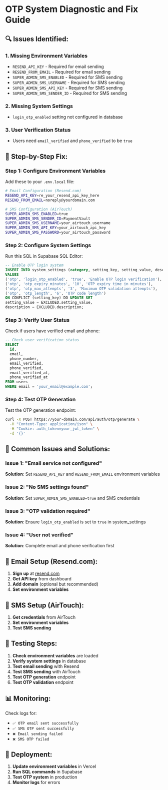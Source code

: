 # OTP System Diagnostic and Fix Guide

## 🔍 **Issues Identified:**

### **1. Missing Environment Variables**
- `RESEND_API_KEY` - Required for email sending
- `RESEND_FROM_EMAIL` - Required for email sending  
- `SUPER_ADMIN_SMS_ENABLED` - Required for SMS sending
- `SUPER_ADMIN_SMS_USERNAME` - Required for SMS sending
- `SUPER_ADMIN_SMS_API_KEY` - Required for SMS sending
- `SUPER_ADMIN_SMS_SENDER_ID` - Required for SMS sending

### **2. Missing System Settings**
- `login_otp_enabled` setting not configured in database

### **3. User Verification Status**
- Users need `email_verified` and `phone_verified` to be `true`

## 🔧 **Step-by-Step Fix:**

### **Step 1: Configure Environment Variables**

Add these to your `.env.local` file:

```bash
# Email Configuration (Resend.com)
RESEND_API_KEY=re_your_resend_api_key_here
RESEND_FROM_EMAIL=noreply@yourdomain.com

# SMS Configuration (AirTouch)
SUPER_ADMIN_SMS_ENABLED=true
SUPER_ADMIN_SMS_SENDER_ID=PaymentVault
SUPER_ADMIN_SMS_USERNAME=your_airtouch_username
SUPER_ADMIN_SMS_API_KEY=your_airtouch_api_key
SUPER_ADMIN_SMS_PASSWORD=your_airtouch_password
```

### **Step 2: Configure System Settings**

Run this SQL in Supabase SQL Editor:

```sql
-- Enable OTP login system
INSERT INTO system_settings (category, setting_key, setting_value, description) 
VALUES 
('otp', 'login_otp_enabled', 'true', 'Enable OTP login verification'),
('otp', 'otp_expiry_minutes', '10', 'OTP expiry time in minutes'),
('otp', 'otp_max_attempts', '3', 'Maximum OTP validation attempts'),
('otp', 'otp_length', '6', 'OTP code length')
ON CONFLICT (setting_key) DO UPDATE SET 
setting_value = EXCLUDED.setting_value,
description = EXCLUDED.description;
```

### **Step 3: Verify User Status**

Check if users have verified email and phone:

```sql
-- Check user verification status
SELECT 
  id,
  email,
  phone_number,
  email_verified,
  phone_verified,
  email_verified_at,
  phone_verified_at
FROM users 
WHERE email = 'your_email@example.com';
```

### **Step 4: Test OTP Generation**

Test the OTP generation endpoint:

```bash
curl -X POST https://your-domain.com/api/auth/otp/generate \
  -H "Content-Type: application/json" \
  -H "Cookie: auth_token=your_jwt_token" \
  -d '{}'
```

## 🚨 **Common Issues and Solutions:**

### **Issue 1: "Email service not configured"**
**Solution**: Set `RESEND_API_KEY` and `RESEND_FROM_EMAIL` environment variables

### **Issue 2: "No SMS settings found"**
**Solution**: Set `SUPER_ADMIN_SMS_ENABLED=true` and SMS credentials

### **Issue 3: "OTP validation required"**
**Solution**: Ensure `login_otp_enabled` is set to `true` in system_settings

### **Issue 4: "User not verified"**
**Solution**: Complete email and phone verification first

## 📧 **Email Setup (Resend.com):**

1. **Sign up** at [resend.com](https://resend.com)
2. **Get API key** from dashboard
3. **Add domain** (optional but recommended)
4. **Set environment variables**

## 📱 **SMS Setup (AirTouch):**

1. **Get credentials** from AirTouch
2. **Set environment variables**
3. **Test SMS sending**

## 🧪 **Testing Steps:**

1. **Check environment variables** are loaded
2. **Verify system settings** in database
3. **Test email sending** with Resend
4. **Test SMS sending** with AirTouch
5. **Test OTP generation** endpoint
6. **Test OTP validation** endpoint

## 📊 **Monitoring:**

Check logs for:
- `✅ OTP email sent successfully`
- `✅ SMS OTP sent successfully`
- `❌ Email sending failed`
- `❌ SMS OTP failed`

## 🔄 **Deployment:**

1. **Update environment variables** in Vercel
2. **Run SQL commands** in Supabase
3. **Test OTP system** in production
4. **Monitor logs** for errors
